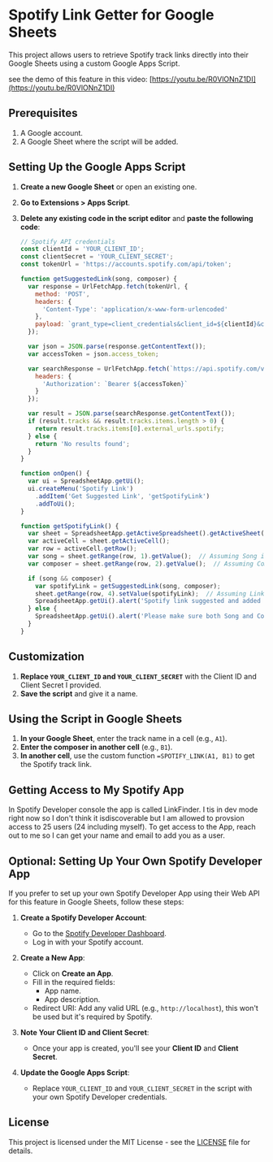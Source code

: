 # Spotify Link Getter for Google Sheets

This project allows users to retrieve Spotify track links directly into their Google Sheets using a custom Google Apps Script.

see the demo of this feature in this video: [https://youtu.be/R0VlONnZ1DI](https://youtu.be/R0VlONnZ1DI)

## Prerequisites

1. A Google account.
2. A Google Sheet where the script will be added.

## Setting Up the Google Apps Script

1. **Create a new Google Sheet** or open an existing one.
2. **Go to Extensions > Apps Script**.
3. **Delete any existing code in the script editor** and **paste the following code**:

    ```javascript
    // Spotify API credentials
    const clientId = 'YOUR_CLIENT_ID';
    const clientSecret = 'YOUR_CLIENT_SECRET';
    const tokenUrl = 'https://accounts.spotify.com/api/token';

    function getSuggestedLink(song, composer) {
      var response = UrlFetchApp.fetch(tokenUrl, {
        method: 'POST',
        headers: {
          'Content-Type': 'application/x-www-form-urlencoded'
        },
        payload: `grant_type=client_credentials&client_id=${clientId}&client_secret=${clientSecret}`
      });

      var json = JSON.parse(response.getContentText());
      var accessToken = json.access_token;

      var searchResponse = UrlFetchApp.fetch(`https://api.spotify.com/v1/search?q=${encodeURIComponent(song)}+${composer}&type=track`, {
        headers: {
          'Authorization': `Bearer ${accessToken}`
        }
      });

      var result = JSON.parse(searchResponse.getContentText());
      if (result.tracks && result.tracks.items.length > 0) {
        return result.tracks.items[0].external_urls.spotify;
      } else {
        return 'No results found';
      }
    }

    function onOpen() {
      var ui = SpreadsheetApp.getUi();
      ui.createMenu('Spotify Link')
        .addItem('Get Suggested Link', 'getSpotifyLink')
        .addToUi();
    }

    function getSpotifyLink() {
      var sheet = SpreadsheetApp.getActiveSpreadsheet().getActiveSheet();
      var activeCell = sheet.getActiveCell();
      var row = activeCell.getRow();
      var song = sheet.getRange(row, 1).getValue();  // Assuming Song is in column 1
      var composer = sheet.getRange(row, 2).getValue();  // Assuming Composer is in column 2

      if (song && composer) {
        var spotifyLink = getSuggestedLink(song, composer);
        sheet.getRange(row, 4).setValue(spotifyLink);  // Assuming Link is in column 4
        SpreadsheetApp.getUi().alert('Spotify link suggested and added to the Link column.');
      } else {
        SpreadsheetApp.getUi().alert('Please make sure both Song and Composer are filled in.');
      }
    }
    ```

## Customization

1. **Replace `YOUR_CLIENT_ID` and `YOUR_CLIENT_SECRET`** with the Client ID and Client Secret I provided.
2. **Save the script** and give it a name.

## Using the Script in Google Sheets

1. **In your Google Sheet**, enter the track name in a cell (e.g., `A1`).
2. **Enter the composer in another cell** (e.g., `B1`).
3. **In another cell**, use the custom function `=SPOTIFY_LINK(A1, B1)` to get the Spotify track link.

## Getting Access to My Spotify App

In Spotify Developer console the app is called LinkFinder. I tis in dev mode right now so I don't think it isdiscoverable but I am allowed to provsion access to 25 users (24 including myself). To get access to the App, reach out to me so I can get your name and email to add you as a user.

## Optional: Setting Up Your Own Spotify Developer App

If you prefer to set up your own Spotify Developer App using their Web API for this feature in Google Sheets, follow these steps:

1. **Create a Spotify Developer Account**:
   - Go to the [Spotify Developer Dashboard](https://developer.spotify.com/dashboard/).
   - Log in with your Spotify account.

2. **Create a New App**:
   - Click on **Create an App**.
   - Fill in the required fields:
     - App name.
     - App description.
   - Redirect URI: Add any valid URL (e.g., `http://localhost`), this won't be used but it's required by Spotify.

3. **Note Your Client ID and Client Secret**:
   - Once your app is created, you'll see your **Client ID** and **Client Secret**. 

4. **Update the Google Apps Script**:
   - Replace `YOUR_CLIENT_ID` and `YOUR_CLIENT_SECRET` in the script with your own Spotify Developer credentials.

## License

This project is licensed under the MIT License - see the [LICENSE](LICENSE) file for details.
